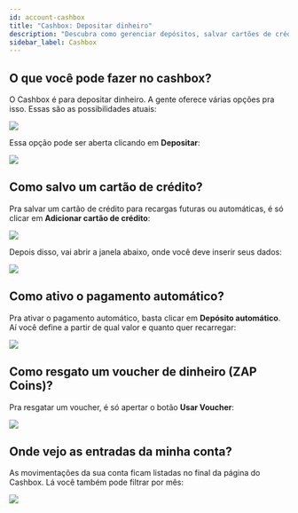 ```yaml
---
id: account-cashbox
title: "Cashbox: Depositar dinheiro"
description: "Descubra como gerenciar depósitos, salvar cartões de crédito, ativar pagamentos automáticos, resgatar vouchers e acompanhar entradas na conta → Saiba mais agora"
sidebar_label: Cashbox
---
```


## O que você pode fazer no cashbox?

O Cashbox é para depositar dinheiro. A gente oferece várias opções pra isso. Essas são as possibilidades atuais:

![](https://screensaver01.zap-hosting.com/index.php/s/tEYsKsmkJj4Pw39/preview)

Essa opção pode ser aberta clicando em **Depositar**: 

![](https://screensaver01.zap-hosting.com/index.php/s/D2WZgLy2M5LeMaB/preview)


## Como salvo um cartão de crédito?

Pra salvar um cartão de crédito para recargas futuras ou automáticas, é só clicar em **Adicionar cartão de crédito**: 

![](https://screensaver01.zap-hosting.com/index.php/s/TH6CBPZJWM3atyY/preview)

Depois disso, vai abrir a janela abaixo, onde você deve inserir seus dados: 

![](https://screensaver01.zap-hosting.com/index.php/s/mLQGYd69pKaS63y/preview)


## Como ativo o pagamento automático?

Pra ativar o pagamento automático, basta clicar em **Depósito automático**. Aí você define a partir de qual valor e quanto quer recarregar:

![](https://screensaver01.zap-hosting.com/index.php/s/qFRi5rJypmdMM58/preview)


## Como resgato um voucher de dinheiro (ZAP Coins)?

Pra resgatar um voucher, é só apertar o botão **Usar Voucher**: 

![](https://screensaver01.zap-hosting.com/index.php/s/emB22L3PzxXwZwN/preview)


## Onde vejo as entradas da minha conta?

As movimentações da sua conta ficam listadas no final da página do Cashbox. Lá você também pode filtrar por mês:

![](https://screensaver01.zap-hosting.com/index.php/s/eQQp8ie3K3SAWkf/preview)
